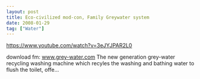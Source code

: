 ```yaml
---
layout: post
title: Eco-civilized mod-con, Family Greywater system
date: 2008-01-29
tag: ["Water"]
---
```


https://www.youtube.com/watch?v=3eJYJPAR2L0  

download fm: www.grey-water.com The new generation grey-water recycling washing machine which recyles the washing and bathing water to flush the toilet, offe...